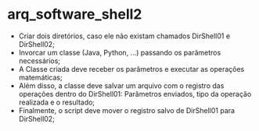# arq_software_shell2
- Criar dois diretórios, caso ele não existam chamados DirShell01 e DirShell02;
- Invorcar um classe (Java, Python, ...) passando os parâmetros necessários;
- A Classe criada deve receber os parâmetros e executar as operações matemáticas;
- Além disso, a classe deve salvar um arquivo com o registro das operações dentro do DirShell01: Parâmetros enviados, tipo da operação realizada e o resultado;
- Finalmente, o script deve mover o registro salvo de DirShell01 para DirShell02;

